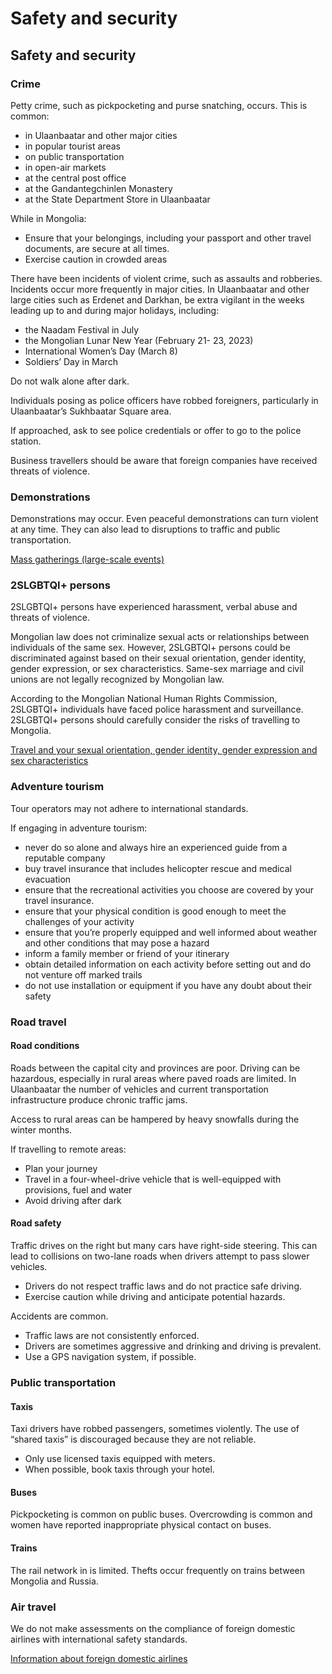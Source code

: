 # Safety and security

## Safety and security

### Crime

Petty crime, such as pickpocketing and purse snatching, occurs. This is common:

* in Ulaanbaatar and other major cities
* in popular tourist areas
* on public transportation
* in open-air markets
* at the central post office
* at the Gandantegchinlen Monastery
* at the State Department Store in Ulaanbaatar

While in Mongolia:

* Ensure that your belongings, including your passport and other travel documents, are secure at all times.
* Exercise caution in crowded areas

There have been incidents of violent crime, such as assaults and robberies. Incidents occur more frequently in major cities. In Ulaanbaatar and other large cities such as Erdenet and Darkhan, be extra vigilant in the weeks leading up to and during major holidays, including:

* the Naadam Festival in July
* the Mongolian Lunar New Year (February 21- 23, 2023)
* International Women’s Day (March 8)
* Soldiers’ Day in March

Do not walk alone after dark.

Individuals posing as police officers have robbed foreigners, particularly in Ulaanbaatar’s Sukhbaatar Square area.

If approached, ask to see police credentials or offer to go to the police station.

Business travellers should be aware that foreign companies have received threats of violence.

### Demonstrations

Demonstrations may occur. Even peaceful demonstrations can turn violent at any time. They can also lead to disruptions to traffic and public transportation.

[Mass gatherings (large-scale events)](https://travel.gc.ca/travelling/health-safety/mass-gatherings)

### 2SLGBTQI+ persons

2SLGBTQI+ persons have experienced harassment, verbal abuse and threats of violence.

Mongolian law does not criminalize sexual acts or relationships between individuals of the same sex. However, 2SLGBTQI+ persons could be discriminated against based on their sexual orientation, gender identity, gender expression, or sex characteristics. Same-sex marriage and civil unions are not legally recognized by Mongolian law.

According to the Mongolian National Human Rights Commission, 2SLGBTQI+ individuals have faced police harassment and surveillance. 2SLGBTQI+ persons should carefully consider the risks of travelling to Mongolia.

[Travel and your sexual orientation, gender identity, gender expression and sex characteristics](https://travel.gc.ca/travelling/health-safety/lgbt-travel)

### Adventure tourism

Tour operators may not adhere to international standards.

If engaging in adventure tourism:

* never do so alone and always hire an experienced guide from a reputable company
* buy travel insurance that includes helicopter rescue and medical evacuation
* ensure that the recreational activities you choose are covered by your travel insurance.
* ensure that your physical condition is good enough to meet the challenges of your activity
* ensure that you’re properly equipped and well informed about weather and other conditions that may pose a hazard
* inform a family member or friend of your itinerary
* obtain detailed information on each activity before setting out and do not venture off marked trails
* do not use installation or equipment if you have any doubt about their safety

### Road travel

#### Road conditions

Roads between the capital city and provinces are poor. Driving can be hazardous, especially in rural areas where paved roads are limited. In Ulaanbaatar the number of vehicles and current transportation infrastructure produce chronic traffic jams.

Access to rural areas can be hampered by heavy snowfalls during the winter months.

If travelling to remote areas:

* Plan your journey
* Travel in a four-wheel-drive vehicle that is well-equipped with provisions, fuel and water
* Avoid driving after dark

#### Road safety

Traffic drives on the right but many cars have right-side steering. This can lead to collisions on two-lane roads when drivers attempt to pass slower vehicles.

* Drivers do not respect traffic laws and do not practice safe driving.
* Exercise caution while driving and anticipate potential hazards.

Accidents are common.

* Traffic laws are not consistently enforced.
* Drivers are sometimes aggressive and drinking and driving is prevalent.
* Use a GPS navigation system, if possible.

### Public transportation

#### Taxis

Taxi drivers have robbed passengers, sometimes violently. The use of “shared taxis” is discouraged because they are not reliable.

* Only use licensed taxis equipped with meters.
* When possible, book taxis through your hotel.

#### Buses

Pickpocketing is common on public buses. Overcrowding is common and women have reported inappropriate physical contact on buses.

#### Trains

The rail network in is limited. Thefts occur frequently on trains between Mongolia and Russia.

### Air travel

We do not make assessments on the compliance of foreign domestic airlines with international safety standards.

[Information about foreign domestic airlines](https://travel.gc.ca/air/in-flight-safety#other)